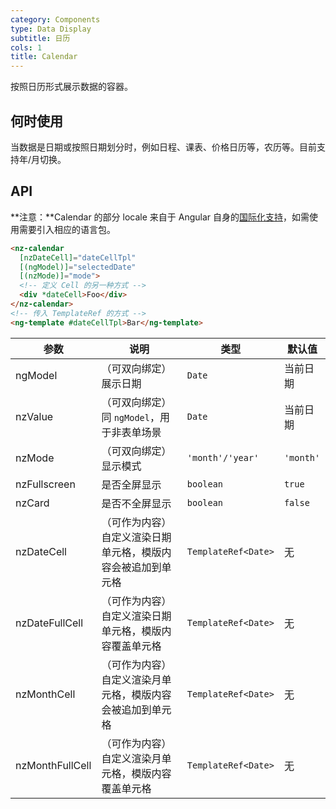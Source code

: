 ```yaml
---
category: Components
type: Data Display
subtitle: 日历
cols: 1
title: Calendar
---
```


按照日历形式展示数据的容器。

## 何时使用

当数据是日期或按照日期划分时，例如日程、课表、价格日历等，农历等。目前支持年/月切换。

## API

**注意：**Calendar 的部分 locale 来自于 Angular 自身的[国际化支持](https://angular.io/guide/i18n)，如需使用需要引入相应的语言包。

```html
<nz-calendar
  [nzDateCell]="dateCellTpl"
  [(ngModel)]="selectedDate"
  [(nzMode)]="mode">
  <!-- 定义 Cell 的另一种方式 -->
  <div *dateCell>Foo</div>
</nz-calendar>
<!-- 传入 TemplateRef 的方式 -->
<ng-template #dateCellTpl>Bar</ng-template>
```

| 参数 | 说明 | 类型 | 默认值 |
| --- | --- | --- | --- |
| ngModel | （可双向绑定）展示日期 | `Date` | 当前日期 |
| nzValue | （可双向绑定）同 `ngModel`，用于非表单场景 | `Date` | 当前日期 |
| nzMode | （可双向绑定）显示模式 | `'month'/'year'` | `'month'` |
| nzFullscreen | 是否全屏显示 | `boolean` | `true` |
| nzCard | 是否不全屏显示 | `boolean` | `false` |
| nzDateCell | （可作为内容）自定义渲染日期单元格，模版内容会被追加到单元格 | `TemplateRef<Date>` | 无 |
| nzDateFullCell | （可作为内容）自定义渲染日期单元格，模版内容覆盖单元格 | `TemplateRef<Date>` | 无 |
| nzMonthCell | （可作为内容）自定义渲染月单元格，模版内容会被追加到单元格 | `TemplateRef<Date>` | 无 |
| nzMonthFullCell | （可作为内容）自定义渲染月单元格，模版内容覆盖单元格 | `TemplateRef<Date>` | 无 |
